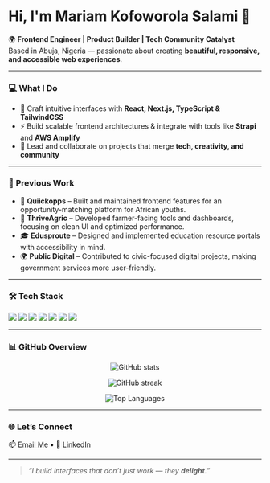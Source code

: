 # Hi, I'm Mariam Kofoworola Salami 👋

🌍 **Frontend Engineer | Product Builder | Tech Community Catalyst**  
Based in Abuja, Nigeria — passionate about creating **beautiful, responsive, and accessible web experiences**.

---

### 💻 **What I Do**
- 🎨 Craft intuitive interfaces with **React, Next.js, TypeScript & TailwindCSS**
- ⚡ Build scalable frontend architectures & integrate with tools like **Strapi** and **AWS Amplify**
- 🧩 Lead and collaborate on projects that merge **tech, creativity, and community**

---

### 📂 **Previous Work**
- 🌱 **Quiickopps** – Built and maintained frontend features for an opportunity-matching platform for African youths.
- 🚜 **ThriveAgric** – Developed farmer-facing tools and dashboards, focusing on clean UI and optimized performance.
- 🎓 **Edusproute** – Designed and implemented education resource portals with accessibility in mind.
- 🌍 **Public Digital** – Contributed to civic-focused digital projects, making government services more user-friendly.

---

### 🛠 **Tech Stack**

<p>
  <img src="https://img.shields.io/badge/React-20232A?style=for-the-badge&logo=react&logoColor=61DAFB" />
  <img src="https://img.shields.io/badge/Next.js-000000?style=for-the-badge&logo=nextdotjs&logoColor=white" />
  <img src="https://img.shields.io/badge/TypeScript-3178C6?style=for-the-badge&logo=typescript&logoColor=white" />
  <img src="https://img.shields.io/badge/Tailwind_CSS-38B2AC?style=for-the-badge&logo=tailwind-css&logoColor=white" />
  <img src="https://img.shields.io/badge/Redux-593D88?style=for-the-badge&logo=redux&logoColor=white" />
  <img src="https://img.shields.io/badge/Strapi-2E7EEA?style=for-the-badge&logo=strapi&logoColor=white" />
  <img src="https://img.shields.io/badge/AWS%20Amplify-FF9900?style=for-the-badge&logo=awsamplify&logoColor=white" />
</p>

---

### 📊 **GitHub Overview**

<p align="center">
  <img src="https://github-readme-stats.vercel.app/api?username=Ehm-Ehs&show_icons=true&theme=tokyonight" alt="GitHub stats" />
</p>

<p align="center">
  <img src="https://github-readme-streak-stats.herokuapp.com/?user=Ehm-Ehs&theme=tokyonight" alt="GitHub streak" />
</p>

<p align="center">
  <img src="https://github-readme-stats.vercel.app/api/top-langs/?username=Ehm-Ehs&layout=compact&theme=tokyonight" alt="Top Languages" />
</p>

---

### 🌐 **Let’s Connect**
📫 [Email Me](mailto:salamimariam239@gmail.com) • 🌟 [LinkedIn](https://linkedin.com/in/salami-mariam/) 

---

> *“I build interfaces that don’t just work — they **delight**.”*
